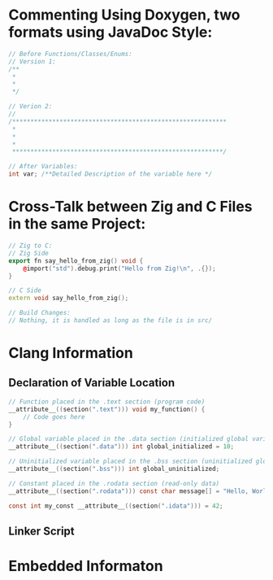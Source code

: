 # Commenting Using Doxygen, two formats using JavaDoc Style:

```C++
// Before Functions/Classes/Enums:
// Version 1:
/**
 *
 *
 */

// Verion 2:
//
/***********************************************************
 *
 *
 *
 **********************************************************/

// After Variables:
int var; /**Detailed Description of the variable here */
```

# Cross-Talk between Zig and C Files in the same Project:

```C++
// Zig to C:
// Zig Side
export fn say_hello_from_zig() void {
    @import("std").debug.print("Hello from Zig!\n", .{});
}

// C Side
extern void say_hello_from_zig();

// Build Changes:
// Nothing, it is handled as long as the file is in src/
```

# Clang Information

## Declaration of Variable Location

```C
// Function placed in the .text section (program code)
__attribute__((section(".text"))) void my_function() {
    // Code goes here
}

// Global variable placed in the .data section (initialized global variables)
__attribute__((section(".data"))) int global_initialized = 10;

// Uninitialized variable placed in the .bss section (uninitialized globals)
__attribute__((section(".bss"))) int global_uninitialized;

// Constant placed in the .rodata section (read-only data)
__attribute__((section(".rodata"))) const char message[] = "Hello, World!";

const int my_const __attribute__((section(".idata"))) = 42;

```

## Linker Script

# Embedded Informaton
